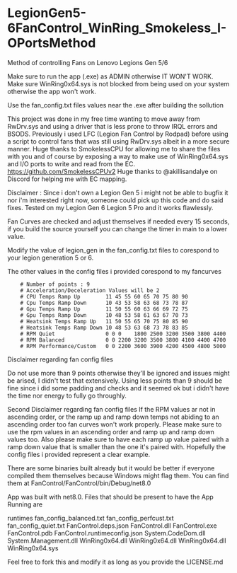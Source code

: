 # LegionGen5-6FanControl_WinRing_Smokeless_I-OPortsMethod
Method of controlling Fans on Lenovo Legions Gen 5/6

Make sure to run the app (.exe) as ADMIN otherwise IT WON'T WORK.
Make sure WinRing0x64.sys is not blocked from being used on your system otherwise the app
won't work.

Use the fan_config.txt files values near the .exe after building the sollution

This project was done in my free time wanting to move away from RwDrv.sys and using a driver
that is less prone to throw IRQL errors and BSODS.
Previously i used LFC (Legion Fan Control by Rodpad) before using a script to control
fans that was still using RwDrv.sys albeit in a more secure manner.
Huge thanks to SmokelessCPU for allowing me to share the files with you and of course by
exposing a way to make use of WinRing0x64.sys and I/O ports to write and read from the EC.
https://github.com/SmokelessCPUv2
Huge thanks to @akillisandalye on Discord for helping me with EC mapping.

Disclaimer : Since i don't own a Legion Gen 5 i might not be able to bugfix it nor i'm
interested right now, someone could pick up this code and do said fixes.
Tested on my Legion Gen 6 Legion 5 Pro and it works flawlessly.

Fan Curves are checked and adjust themselves if needed every 15 seconds, if you build the source
yourself you can change the timer in main to a lower value.

Modify the value of legion_gen in the fan_config.txt files to corespond to your legion generation
5 or 6.

The other values in the config files i provided corespond to my fancurves

        # Number of points : 9
        # Acceleration/Deceleration Values will be 2
        # CPU Temps Ramp Up        11 45 55 60 65 70 75 80 90
        # Cpu Temps Ramp Down      10 43 53 58 63 68 73 78 87
        # Gpu Temps Ramp Up        11 50 55 60 63 66 69 72 75
        # Gpu Temps Ramp Down      10 48 53 58 61 63 67 70 73
        # Heatsink Temps Ramp Up   11 50 55 65 70 75 80 85 90
        # Heatsink Temps Ramp Down 10 48 53 63 68 73 78 83 85
        # RPM Quiet                0 0 0    1800 2500 3200 3500 3800 4400       
        # RPM Balanced             0 0 2200 3200 3500 3800 4100 4400 4700
        # RPM Performance/Custom   0 0 2200 3600 3900 4200 4500 4800 5000

Disclaimer regarding fan config files

Do not use more than 9 points otherwise they'll be ignored and issues might be arised, I didn't
test that extensively. Using less points than 9 should be fine since i did some padding and checks
and it seemed ok but i didn't have the time nor energy to fully go throughly.

Second Disclaimer regarding fan config files
If the RPM values ar not in ascending order, or the ramp up and ramp down temps not abiding
to an ascending order too fan curves won't work properly. Please make sure to use the rpm
values in an ascending order and ramp up and ramp down values too. Also please make sure
to have each ramp up value paired with a ramp down value that is smaller than the one it's paired
with. Hopefully the config files i provided represent a clear example.

There are some binaries built already but it would be better if everyone compiled them themselves
because Windows might flag them.
You can find them at FanControl/FanControl/bin/Debug/net8.0

App was built with net8.0.
Files that should be present to have the App Running are

runtimes
fan_config_balanced.txt
fan_config_perfcust.txt
fan_config_quiet.txt
FanControl.deps.json
FanControl.dll
FanControl.exe
FanControl.pdb
FanControl.runtimeconfig.json
System.CodeDom.dll
System.Management.dll
WinRing0x64.dll
WinRing0x64.dll
WinRing0x64.dll
WinRing0x64.sys

Feel free to fork this and modify it as long as you provide the LICENSE.md